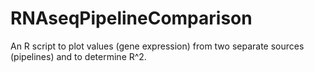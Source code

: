 # RNAseqPipelineComparison
An R script to plot values (gene expression) from two separate sources (pipelines) and to determine R^2.
